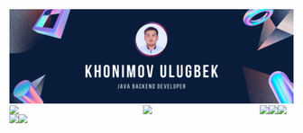 <img src="https://github.com/khonimovulugbek/khonimovulugbek/blob/main/main-background.png?raw=true"/>

<img align="left" width="47%" src="https://github-readme-stats.vercel.app/api?username=khonimovulugbek&show_icons=true&theme=prussian"/>

<img align="left" width="41%" src="https://github-readme-stats.vercel.app/api/top-langs/?username=khonimovulugbek&layout=compact"/>


<img align="left" src="https://img.shields.io/badge/java-%23ED8B00.svg?style=for-the-badge&logo=java&logoColor=white"/>

<img align="left" src="https://img.shields.io/badge/kotlin-%237F52FF.svg?style=for-the-badge&logo=kotlin&logoColor=white"/>

<img align="left" src="https://img.shields.io/badge/html5-%23E34F26.svg?style=for-the-badge&logo=html5&logoColor=white"/>
<img align="left" src="https://img.shields.io/badge/spring-%236DB33F.svg?style=for-the-badge&logo=spring&logoColor=white"/>
<img align="left" src="https://img.shields.io/badge/Rabbitmq-FF6600?style=for-the-badge&logo=rabbitmq&logoColor=white"/>


 
